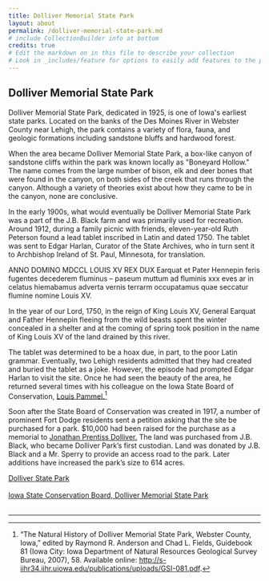 ```yaml
---
title: Dolliver Memorial State Park
layout: about
permalink: /dolliver-memorial-state-park.md
# include CollectionBuilder info at bottom
credits: true
# Edit the markdown on in this file to describe your collection
# Look in _includes/feature for options to easily add features to the page
---
```


## Dolliver Memorial State Park

Dolliver Memorial State Park, dedicated in 1925, is one of Iowa's earliest state parks. Located on the banks of the Des Moines River in Webster County near Lehigh, the park contains a variety of flora, fauna, and geologic formations including sandstone bluffs and hardwood forest.

When the area became Dolliver Memorial State Park, a box-like canyon of sandstone cliffs within the park was known locally as "Boneyard Hollow." The name comes from the large number of bison, elk and deer bones that were found in the canyon, on both sides of the creek that runs through the canyon. Although a variety of theories exist about how they came to be in the canyon, none are conclusive.

In the early 1900s, what would eventually be Dolliver Memorial State Park was a part of the J.B. Black farm and was primarily used for recreation. Around 1912, during a family picnic with friends, eleven-year-old Ruth Peterson found a lead tablet inscribed in Latin and dated 1750. The tablet was sent to Edgar Harlan, Curator of the State Archives, who in turn sent it to Archbishop Ireland of St. Paul, Minnesota, for translation.

ANNO DOMINO MDCCL LOUIS XV REX DUX Earquat et Pater Hennepin feris fugentes decederem fluminus – paseum muttum ad fluminis xxx eves ar in celatus hiemabamus adverta vernis terrarm occupatamus quae seccatur flumine nomine Louis XV.

In the year of our Lord, 1750, in the reign of King Louis XV, General Earquat and Father Hennepin fleeing from the wild beasts spent the winter concealed in a shelter and at the coming of spring took position in the name of King Louis XV of the land drained by this river.

The tablet was determined to be a hoax due, in part, to the poor Latin grammar. Eventually, two Lehigh residents admitted that they had created and buried the tablet as a joke. However, the episode had prompted Edgar Harlan to visit the site. Once he had seen the beauty of the area, he returned several times with his colleague on the Iowa State Board of Conservation, <a href="louis-h-pammel">Louis Pammel.</a>[^1]

Soon after the State Board of Conservation was created in 1917, a number of prominent Fort Dodge residents sent a petition asking that the site be purchased for a park. $10,000 had been raised for the purchase as a memorial to <a href="http://www.iowadnr.gov/Places-to-Go/State-Parks/Iowa-State-Parks/ParkDetails/ParkID/610107">Jonathan Prentiss Dolliver.</a> The land was purchased from J.B. Black, who became Dolliver Park’s first custodian. Land was donated by J.B. Black and a Mr. Sperry to provide an access road to the park. Later additions have increased the park’s size to 614 acres.

<a href="http://www.iowadnr.gov/Places-to-Go/State-Parks/Iowa-State-Parks/ParkDetails/ParkID/610107">Dolliver State Park</a>
<br>
<br>
<a href="http://publications.iowa.gov/11303/1/Dolliver_Memorial_State_Park001.pdf">Iowa State Conservation Board, Dolliver Memorial State Park</a>
<br>
<br>

---

[^1]: “The Natural History of Dolliver Memorial State Park, Webster County, Iowa,” edited by Raymond R. Anderson and Chad L. Fields, Guidebook 81 (Iowa City: Iowa Department of Natural Resources Geological Survey Bureau, 2007), 58. Available online: <a href="http://s-iihr34.iihr.uiowa.edu/publications/uploads/GSI-081.pdf">http://s-iihr34.iihr.uiowa.edu/publications/uploads/GSI-081.pdf</a>.
